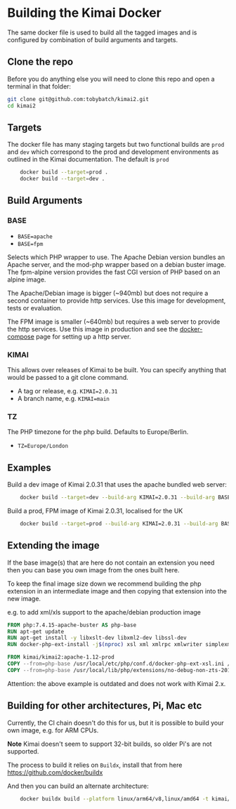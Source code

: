 # Building the Kimai Docker

The same docker file is used to build all the tagged images and is configured by combination of build arguments and targets.

## Clone the repo

Before you do anything else you will need to clone this repo and open a terminal in that folder:

```bash
git clone git@github.com:tobybatch/kimai2.git
cd kimai2
```

## Targets

The docker file has many staging targets but two functional builds are `prod` and `dev` which correspond to the prod and development environments as outlined in the Kimai documentation.  The default is `prod`

```bash
    docker build --target=prod .
    docker build --target=dev .
```

## Build Arguments

### BASE

* `BASE=apache`
* `BASE=fpm`

Selects which PHP wrapper to use.  The Apache Debian version bundles an Apache server, and the mod-php wrapper based on a debian buster image.  The fpm-alpine version provides the fast CGI version of PHP based on an alpine image.

The Apache/Debian image is bigger (~940mb) but does not require a second container to provide http services.  Use this image for development, tests or evaluation.

The FPM image is smaller (~640mb) but requires a web server to provide the http services.  Use this image in production and see the [docker-compose](docker-compose.md) page for setting up a http server.

### KIMAI

This allows over releases of Kimai to be built.  You can specify anything that would be passed to a git clone command.

* A tag or release, e.g. `KIMAI=2.0.31`
* A branch name, e.g. `KIMAI=main`

### TZ

The PHP timezone for the php build.  Defaults to Europe/Berlin.

* `TZ=Europe/London`

## Examples

Build a dev image of Kimai 2.0.31 that uses the apache bundled web server:

```bash
    docker build --target=dev --build-arg KIMAI=2.0.31 --build-arg BASE=apache .
```

Build a prod, FPM image of Kimai 2.0.31, localised for the UK

```bash
    docker build --target=prod --build-arg KIMAI=2.0.31 --build-arg BASE=fpm --build-arg TZ=Europe/London .
```

## Extending the image

If the base image(s) that are here do not contain an extension you need then you can base you own image from the ones built here.

To keep the final image size down we recommend building the php extension in an intermediate image and then copying that extension into the new image.

e.g. to add xml/xls support to the apache/debian production image

```dockerfile
FROM php:7.4.15-apache-buster AS php-base
RUN apt-get update
RUN apt-get install -y libxslt-dev libxml2-dev libssl-dev
RUN docker-php-ext-install -j$(nproc) xsl xml xmlrpc xmlwriter simplexml

FROM kimai/kimai2:apache-1.12-prod
COPY --from=php-base /usr/local/etc/php/conf.d/docker-php-ext-xsl.ini /usr/local/etc/php/conf.d/docker-php-ext-xsl.ini
COPY --from=php-base /usr/local/lib/php/extensions/no-debug-non-zts-20190902/xsl.so /usr/local/lib/php/extensions/no-debug-non-zts-20190902/xsl.so
```

Attention: the above example is outdated and does not work with Kimai 2.x.

## Building for other architectures, Pi, Mac etc

Currently, the CI chain doesn't do this for us, but it is possible to build your own image, e.g. for ARM CPUs. 

**Note** Kimai doesn't seem to support 32-bit builds, so older Pi's are not supported.

The process to build it relies on `Buildx`, install that from here <https://github.com/docker/buildx>

And then you can build an alternate architecture:

```bash
    docker buildx build --platform linux/arm64/v8,linux/amd64 -t kimai/kimai2:multi .
```
